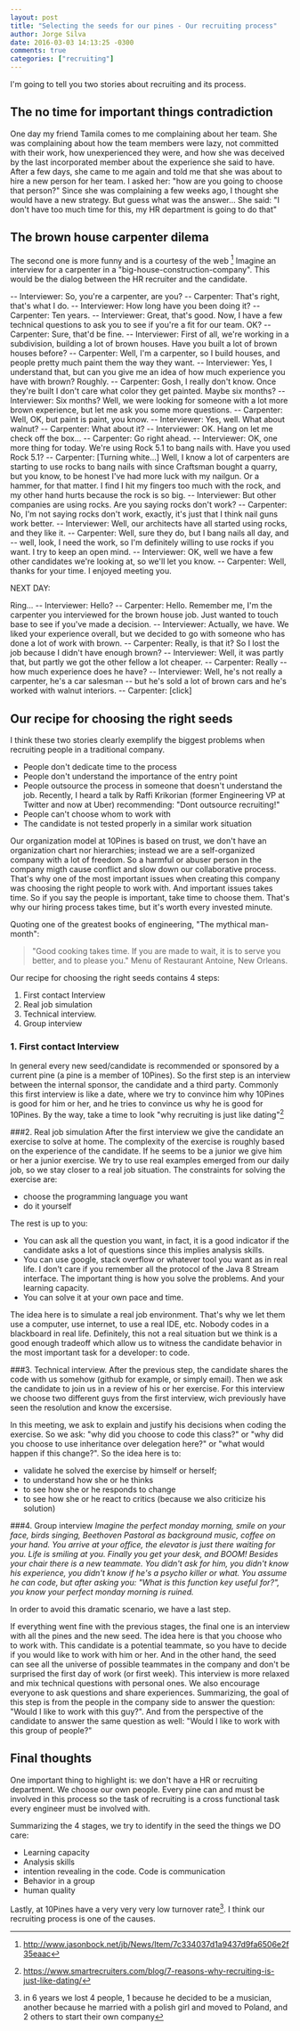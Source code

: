 ```yaml
---
layout: post
title: "Selecting the seeds for our pines - Our recruiting process"
author: Jorge Silva
date: 2016-03-03 14:13:25 -0300
comments: true
categories: ["recruiting"]
---
```


I'm going to tell you two stories about recruiting and its process.

## The no time for important things contradiction
One day my friend Tamila comes to me complaining about her team. She was complaining about how the team members were lazy, not committed with their work, how unexperienced they were, and how she was deceived by the last incorporated member about the experience she said to have.
After a few days, she came to me again and told me that she was about to hire a new person for her team.
I asked her: "how are you going to choose that person?" Since she was complaining a few weeks ago, I thought she would have a new strategy.
But guess what was the answer...
She said: "I don't have too much time for this, my HR department is going to do that"

## The brown house carpenter dilema
The second one is more funny and is a courtesy of the web [^1]
Imagine an interview for a carpenter in a "big-house-construction-company".
This would be the dialog between the HR recruiter and the candidate.

-- Interviewer: So, you're a carpenter, are you?
-- Carpenter: That's right, that's what I do.
-- Interviewer: How long have you been doing it?
-- Carpenter: Ten years.
-- Interviewer: Great, that's good. Now, I have a few technical questions to ask you to see if you're a fit for our team. OK?
-- Carpenter: Sure, that'd be fine.
-- Interviewer: First of all, we're working in a subdivision, building a lot of brown houses. Have you built a lot of brown houses before?
-- Carpenter: Well, I'm a carpenter, so I build houses, and people pretty much paint them the way they want.
-- Interviewer: Yes, I understand that, but can you give me an idea of how much experience you have with brown? Roughly.
-- Carpenter: Gosh, I really don't know. Once they're built I don't care what color they get painted. Maybe six months?
-- Interviewer: Six months? Well, we were looking for someone with a lot more brown experience, but let me ask you some more questions.
-- Carpenter: Well, OK, but paint is paint, you know.
-- Interviewer: Yes, well. What about walnut?
-- Carpenter: What about it?
-- Interviewer: OK. Hang on let me check off the box...
-- Carpenter: Go right ahead.
-- Interviewer: OK, one more thing for today. We're using Rock 5.1 to bang nails with. Have you used Rock 5.1?
-- Carpenter: [Turning white...] Well, I know a lot of carpenters are starting to use rocks to bang nails with since Craftsman bought a quarry, but you know, to be honest I've had more luck with my nailgun. Or a hammer, for that matter. I find I hit my fingers too much with the rock, and my other hand hurts because the rock is so big.
-- Interviewer: But other companies are using rocks. Are you saying rocks don't work?
-- Carpenter: No, I'm not saying rocks don't work, exactly, it's just that I think nail guns work better.
-- Interviewer: Well, our architects have all started using rocks, and they like it.
-- Carpenter: Well, sure they do, but I bang nails all day, and -- well, look, I need the work, so I'm definitely willing to use rocks if you want. I try to keep an open mind.
-- Interviewer: OK, well we have a few other candidates we're looking at, so we'll let you know.
-- Carpenter: Well, thanks for your time. I enjoyed meeting you.

NEXT DAY:

Ring...
-- Interviewer: Hello?
-- Carpenter: Hello. Remember me, I'm the carpenter you interviewed for the brown house job. Just wanted to touch base to see if you've made a decision.
-- Interviewer: Actually, we have. We liked your experience overall, but we decided to go with someone who has done a lot of work with brown.
-- Carpenter: Really, is that it? So I lost the job because I didn't have enough brown?
-- Interviewer: Well, it was partly that, but partly we got the other fellow a lot cheaper.
-- Carpenter: Really -- how much experience does he have?
-- Interviewer: Well, he's not really a carpenter, he's a car salesman -- but he's sold a lot of brown cars and he's worked with walnut interiors.
-- Carpenter: [click]

## Our recipe for choosing the right seeds
I think these two stories clearly exemplify the biggest problems when recruiting people in a traditional company.
- People don't dedicate time to the process
- People don't understand the importance of the entry point
- People outsource the process in someone that doesn't understand the job. Recently, I heard a talk by Raffi Krikorian (former Engineering VP at Twitter and now at Uber) recommending: "Dont outsource recruiting!"
- People can't choose whom to work with
- The candidate is not tested properly in a similar work situation

Our organization model at 10Pines is based on trust, we don't have an organization chart nor hierarchies; instead we are a self-organized company with a lot of freedom. So a harmful or abuser person in the company migth cause conflict and slow down our collaborative process. That's why one of the most important issues when creating this company was choosing the right people to work with.
And important issues takes time. So if you say the people is important, take time to choose them.
That's why our hiring process takes time, but it's worth every invested minute.

Quoting one of the greatest books of engineering, "The mythical man-month":
>"Good cooking takes time. If you are made to wait, it is to serve you better, and to please you."
> Menu of Restaurant Antoine, New Orleans.

Our recipe for choosing the right seeds contains 4 steps:

1. First contact Interview
2. Real job simulation
3. Technical interview.
4. Group interview

### 1. First contact Interview
In general every new seed/candidate is recommended or sponsored by a current pine (a pine is a member of 10Pines). So the first step is an interview between the internal sponsor, the candidate and a third party. Commonly this first interview is like a date, where we try to convince him why 10Pines is good for him or her, and he tries to convince us why he is good for 10Pines. By the way, take a time to look "why recruiting is just like dating"[^2]

###2. Real job simulation
After the first interview we give the candidate an exercise to solve at home. The complexity of the exercise is roughly based on the experience of the candidate. If he seems to be a junior we give him or her a junior exercise.
We try to use real examples emerged from our daily job, so we stay closer to a real job situation.
The constraints for solving the exercise are:

- choose the programming language you want
- do it yourself

The rest is up to you:

- You can ask all the question you want, in fact, it is a good indicator if the candidate asks a lot of questions since this implies analysis skills.
- You can use google, stack overflow or whatever tool you want as in real life. I don't care if you remember all the protocol of the Java 8 Stream interface. The important thing is how you solve the problems. And your learning capacity.
- You can solve it at your own pace and time.

The idea here is to simulate a real job environment. That's why we let them use a computer, use internet, to use a real IDE, etc. Nobody codes in a blackboard in real life.
Definitely, this not a real situation but we think is a good enough tradeoff which allow us to witness the candidate behavior in the most important task for a developer: to code.

###3. Technical interview.
After the previous step, the candidate shares the code with us somehow (github for example, or simply email). Then we ask the candidate to join us in a review of his or her exercise. For this interview we choose two different guys from the first interview, wich previously have seen the resolution and know the excersise.

In this meeting, we ask to explain and justify his decisions when coding the exercise. So we ask: "why did you choose to code this class?" or "why did you choose to use inheritance over delegation here?" or "what would happen if this change?". So the idea here is to:
- validate he solved the exercise by himself or herself;
- to understand how she or he thinks
- to see how she or he responds to change
- to see how she or he react to critics (because we also criticize his solution)

###4. Group interview
*Imagine the perfect monday morning, smile on your face, birds singing, Beethoven Pastoral as background music, coffee on your hand. You arrive at your office, the elevator is just there waiting for you. Life is smiling at you. Finally you get your desk, and BOOM! Besides your chair there is a new teammate. You didn't ask for him, you didn't know his experience, you didn't know if he's a psycho killer or what. You assume he can code, but after asking you: "What is this function key useful for?", you know your perfect monday morning is ruined.*

In order to avoid this dramatic scenario, we have a last step.

If everything went fine with the previous stages, the final one is an interview with all the pines and the new seed. The idea here is that you choose who to work with. This candidate is a potential teammate, so you have to decide if you would like to work with him or her. And in the other hand, the seed can see all the universe of possible teammates in the company and don't be surprised the first day of work (or first week). This interview is more relaxed and mix technical questions with personal ones. We also encourage everyone to ask questions and share experiences.
Summarizing, the goal of this step is from the people in the company side to answer the question: "Would I like to work with this guy?". And from the perspective of the candidate to answer the same question as well: "Would I like to work with this group of people?"

## Final thoughts
One important thing to highlight is: we don't have a HR or recruiting department. We choose our own people. Every pine can and must be involved in this process so the task of recruiting is a cross functional task every engineer must be involved with.

Summarizing the 4 stages, we try to identify in the seed the things we DO care:

- Learning capacity
- Analysis skills
- intention revealing in the code. Code is communication
- Behavior in a group
- human quality

Lastly, at 10Pines have a very very very low turnover rate[^3]. I think our recruiting process is one of the causes.


[^1]: http://www.jasonbock.net/jb/News/Item/7c334037d1a9437d9fa6506e2f35eaac
[^2]: https://www.smartrecruiters.com/blog/7-reasons-why-recruiting-is-just-like-dating/
[^3]: in 6 years we lost 4 people, 1 because he decided to be a musician, another because he married with a polish girl and moved to Poland, and 2 others to start their own company
